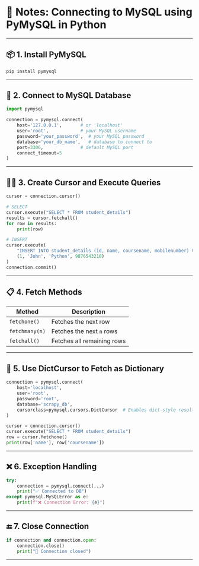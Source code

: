 
# 📝 Notes: Connecting to MySQL using PyMySQL in Python

---

## 📦 1. Install PyMySQL

```bash
pip install pymysql
```

---

## 🔗 2. Connect to MySQL Database

```python
import pymysql

connection = pymysql.connect(
    host='127.0.0.1',       # or 'localhost'
    user='root',            # your MySQL username
    password='your_password',  # your MySQL password
    database='your_db_name',   # database to connect to
    port=3306,              # default MySQL port
    connect_timeout=5
)
```

---

## 🧑‍💻 3. Create Cursor and Execute Queries

```python
cursor = connection.cursor()

# SELECT
cursor.execute("SELECT * FROM student_details")
results = cursor.fetchall()
for row in results:
    print(row)

# INSERT
cursor.execute(
    "INSERT INTO student_details (id, name, coursename, mobilenumber) VALUES (%s, %s, %s, %s)",
    (1, 'John', 'Python', 9876543210)
)
connection.commit()
```

---

## 📋 4. Fetch Methods

| Method          | Description                                |
|-----------------|--------------------------------------------|
| `fetchone()`    | Fetches the next row                       |
| `fetchmany(n)`  | Fetches the next `n` rows                  |
| `fetchall()`    | Fetches all remaining rows                 |

---

## 🧠 5. Use DictCursor to Fetch as Dictionary

```python
connection = pymysql.connect(
    host='localhost',
    user='root',
    password='root',
    database='scrapy_db',
    cursorclass=pymysql.cursors.DictCursor  # Enables dict-style results
)

cursor = connection.cursor()
cursor.execute("SELECT * FROM student_details")
row = cursor.fetchone()
print(row['name'], row['coursename'])
```

---

## ❌ 6. Exception Handling

```python
try:
    connection = pymysql.connect(...)
    print("✅ Connected to DB")
except pymysql.MySQLError as e:
    print(f"❌ Connection Error: {e}")
```

---

## 🔚 7. Close Connection

```python
if connection and connection.open:
    connection.close()
    print("🔌 Connection closed")
```

---
